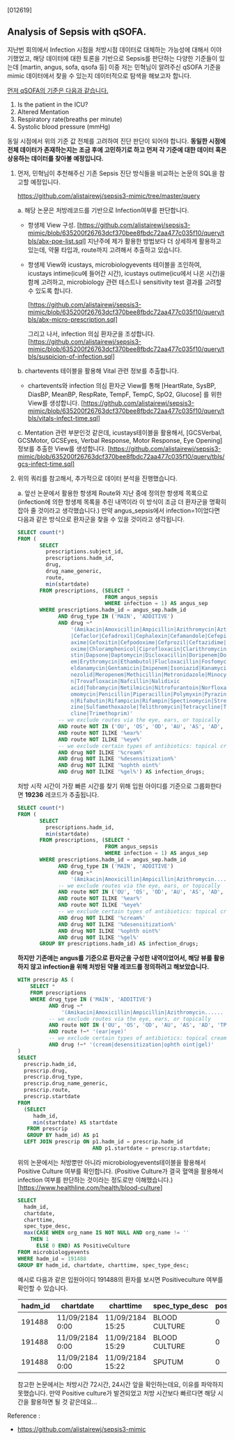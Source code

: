 [012619]

## Analysis of Sepsis with qSOFA.

지난번 회의에서 Infection 시점을 처방시점 데이터로 대체하는 가능성에 대해서 이야기했었고, 해당 데이터에 대한 토론을 기반으로 Sepsis를 판단하는 다양한 기준들이 있는데 [martin, angus, sofa, qsofa 등] 이중 저는 민혁님이 알려주신 qSOFA 기준을 mimic 데이터에서 찾을 수 있는지 데이터적으로 탐색을 해보고자 합니다.

[먼저 qSOFA의 기준은 다음과 같습니다.](https://www.qsofa.org/#whatis)

1. Is the patient in the ICU?
2. Altered Mentation
3. Respiratory rate(breaths per minute)
4. Systolic blood pressure (mmHg)

동일 시점에서 위의 기준 값 전체를 고려하여 진단 판단이 되어야 합니다. 
**동일한 시점에 전체 데이터가 존재하는지는 조금 후에 고민하기로 하고 먼저 각 기준에 대한 데이터 혹은 상응하는 데이터를 찾아볼 예정입니다.**

1. 먼저, 민혁님이 추천해주신 기존 Sepsis 진단 방식들을 비교하는 논문의 SQL을 참고할 예정입니다.

   https://github.com/alistairewj/sepsis3-mimic/tree/master/query
   <br>

   a. 해당 논문은 처방레코드를 기반으로 Infection여부를 판단합니다. 

   - 항생제 View 구성. [https://github.com/alistairewj/sepsis3-mimic/blob/635200f26763dcf370bee8fbdc72aa477c035f10/query/tbls/abx-poe-list.sql]
     지난주에 제가 활용한 방법보다 더 상세하게 활용하고 있는데, 약물 타입과, route까지 고려해서 추출하고 있습니다.

   - 항생제 View와 icustays, microbiologyevents 테이블을 조인하여, 
     icustays intime(icu에 들어간 시간), icustays outime(icu에서 나온 시간)을 함께 고려하고,
     microbiology 관련 테스트나 sensitivity test 결과를 고려할 수 있도록 합니다.

     [https://github.com/alistairewj/sepsis3-mimic/blob/635200f26763dcf370bee8fbdc72aa477c035f10/query/tbls/abx-micro-prescription.sql]

     그리고 나서, infection 의심 환자군을 조성합니다. [https://github.com/alistairewj/sepsis3-mimic/blob/635200f26763dcf370bee8fbdc72aa477c035f10/query/tbls/suspicion-of-infection.sql]
     <br>

   b. chartevents 테이블을 활용해 Vital 관련 정보를 추출합니다.

   - chartevents와 infection 의심 환자군 View를 통해 [HeartRate, SysBP, DiasBP, MeanBP, RespRate, TempF, TempC, SpO2, Glucose] 를 위한 View를 생성합니다. [https://github.com/alistairewj/sepsis3-mimic/blob/635200f26763dcf370bee8fbdc72aa477c035f10/query/tbls/vitals-infect-time.sql]
     <br>

   c. Mentation 관련 부분인것 같은데, icustays테이블을 활용해서, [GCSVerbal, GCSMotor, GCSEyes, Verbal Response, Motor Response, Eye Opening] 정보를 추출한 View를 생성합니다. [https://github.com/alistairewj/sepsis3-mimic/blob/635200f26763dcf370bee8fbdc72aa477c035f10/query/tbls/gcs-infect-time.sql]


2. 위의 쿼리를 참고해서, 추가적으로 데이터 분석을 진행했습니다.

   a. 앞선 논문에서 활용한 항생제 Route와 지난 중에 정의한 항생제 목록으로(infection에 의한 항생제 목록을 추린 내역이라 이 방식이 조금 더 환자군을 명확히 잡아 줄 것이라고 생각했습니다.) 만약 angus_sepsis에서 infection=1이었다면 다음과 같은 방식으로 환자군을 찾을 수 있을 것이라고 생각됩니다.

   ```sql
   SELECT count(*)
   FROM (
          SELECT
            prescriptions.subject_id,
            prescriptions.hadm_id,
            drug,
            drug_name_generic,
            route,
            min(startdate)
          FROM prescriptions, (SELECT *
                               FROM angus_sepsis
                               WHERE infection = 1) AS angus_sep
          WHERE prescriptions.hadm_id = angus_sep.hadm_id
                AND drug_type IN ('MAIN', 'ADDITIVE')
                AND drug ~*
                    '(Amikacin|Amoxicillin|Ampicillin|Azithromycin|Aztreonam|Vancomycin
                    |Cefaclor|Cefadroxil|Cephalexin|Cefamandole|Cefepime|Cefixime|Cefot
                    axime|Cefoxitin|Cefpodoxime|Cefprozil|Ceftazidime|Ceftriaxone|Cefur
                    oxime|Chloramphenicol|Ciprofloxacin|Clarithromycin|Clindamycin|Coli
                    stin|Dapsone|Daptomycin|Dicloxacillin|Doripenem|Doxycycline|Ertapen
                    em|Erythromycin|Ethambutol|Flucloxacillin|Fosfomycin|Gatifloxacin|G
                    eldanamycin|Gentamicin|Imipenem|Isoniazid|Kanamycin|Levofloxacin|Li
                    nezolid|Meropenem|Methicillin|Metronidazole|Minocycline|Moxifloxaci
                    n|Trovafloxacin|Nafcillin|Nalidixic
                    acid|Tobramycin|Netilmicin|Nitrofurantoin|Norfloxacin|Ofloxacin|Par
                    omomycin|Penicillin|Piperacillin|Polymyxin|Pyrazinamide|Quinupristi
                    n|Rifabutin|Rifampicin|Rifampin|Spectinomycin|Streptomycin|Sulfadia
                    zine|Sulfamethoxazole|Telithromycin|Tetracycline|Ticarcillin|Tigecy
                    cline|Trimethoprim)'
                -- we exclude routes via the eye, ears, or topically
                AND route NOT IN ('OU', 'OS', 'OD', 'AU', 'AS', 'AD', 'TP')
                AND route NOT ILIKE '%ear%'
                AND route NOT ILIKE '%eye%'
                -- we exclude certain types of antibiotics: topical creams, gels, desens, etc
                AND drug NOT ILIKE '%cream%'
                AND drug NOT ILIKE '%desensitization%'
                AND drug NOT ILIKE '%ophth oint%'
                AND drug NOT ILIKE '%gel%') AS infection_drugs;
   ```

   처방 시작 시간이 가장 빠른 시간를 찾기 위해 입원 아이디를 기준으로 그룹화한다면 **19236** 레코드가 추출됩니다.

   ```sql
   SELECT count(*)
   FROM (
          SELECT
            prescriptions.hadm_id,
            min(startdate)
          FROM prescriptions, (SELECT *
                               FROM angus_sepsis
                               WHERE infection = 1) AS angus_sep
          WHERE prescriptions.hadm_id = angus_sep.hadm_id
                AND drug_type IN ('MAIN', 'ADDITIVE')
                AND drug ~*
                    '(Amikacin|Amoxicillin|Ampicillin|Azithromycin......  너무 길어서...)'
                -- we exclude routes via the eye, ears, or topically
                AND route NOT IN ('OU', 'OS', 'OD', 'AU', 'AS', 'AD', 'TP')
                AND route NOT ILIKE '%ear%'
                AND route NOT ILIKE '%eye%'
                -- we exclude certain types of antibiotics: topical creams, gels, desens, etc
                AND drug NOT ILIKE '%cream%'
                AND drug NOT ILIKE '%desensitization%'
                AND drug NOT ILIKE '%ophth oint%'
                AND drug NOT ILIKE '%gel%'
          GROUP BY prescriptions.hadm_id) AS infection_drugs;
   ```



   **하지만 기존에는 angus를 기준으로 환자군을 구성한 내역이었어서, 해당 뷰를 활용하지 않고 infection을 위해 처방된 약물 레코드를 정의하려고 해보았습니다.**

   ```sql
   WITH prescrip AS (
       SELECT *
       FROM prescriptions
       WHERE drug_type IN ('MAIN', 'ADDITIVE')
             AND drug ~*
                 '(Amikacin|Amoxicillin|Ampicillin|Azithromycin......  너무 길어서...)'
             -- we exclude routes via the eye, ears, or topically
             AND route NOT IN ('OU', 'OS', 'OD', 'AU', 'AS', 'AD', 'TP')
             AND route !~* '(ear|eye)'
             -- we exclude certain types of antibiotics: topical creams, gels, desens, etc
             AND drug !~* '(cream|desensitization|ophth oint|gel)'
   )
   SELECT
     prescrip.hadm_id,
     prescrip.drug,
     prescrip.drug_type,
     prescrip.drug_name_generic,
     prescrip.route,
     prescrip.startdate
   FROM
     (SELECT
        hadm_id,
        min(startdate) AS startdate
      FROM prescrip
      GROUP BY hadm_id) AS p1
     LEFT JOIN prescrip ON p1.hadm_id = prescrip.hadm_id
                           AND p1.startdate = prescrip.startdate;
   ```

   위의 논문에서는 처방뿐만 아니라 microbiologyevents테이블을 활용해서 Positive Culture 여부를 확인합니다. (Positive Culture가 결국 혈액을 활용해서 infection 여부를 판단하는 것이라는 정도로만 이해했습니다.)[https://www.healthline.com/health/blood-culture]

   ```sql
   SELECT
     hadm_id,
     chartdate,
     charttime,
     spec_type_desc,
     max(CASE WHEN org_name IS NOT NULL AND org_name != ''
       THEN 1
         ELSE 0 END) AS PositiveCulture
   FROM microbiologyevents
   WHERE hadm_id = 191488
   GROUP BY hadm_id, chartdate, charttime, spec_type_desc;
   ```

   예시로 다음과 같은 입원아이디 191488의 환자를 보시면 Positiveculture 여부를 확인할 수 있습니다.

   | hadm_id | chartdate       | charttime        | spec_type_desc | positiveculture |
   | ------- | --------------- | ---------------- | -------------- | --------------- |
   | 191488  | 11/09/2184 0:00 | 11/09/2184 15:25 | BLOOD CULTURE  | 0               |
   | 191488  | 11/09/2184 0:00 | 11/09/2184 15:29 | BLOOD CULTURE  | 0               |
   | 191488  | 11/09/2184 0:00 | 11/09/2184 15:22 | SPUTUM         | 0               |

   참고한 논문에서는 처방시간 72시간, 24시간 앞을 확인하는데요, 이유를 파악하지 못했습니다. 만약 Positive culture가 발견되었고 처방 시간보다 빠르다면 해당 시간을 활용하면 될 것 같은데요...



Reference : 

- https://github.com/alistairewj/sepsis3-mimic